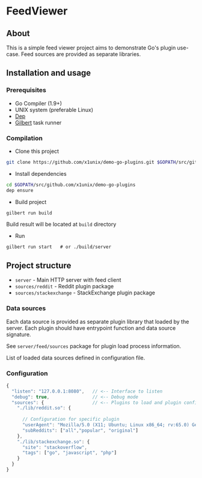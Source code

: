 # FeedViewer

## About

This is a simple feed viewer project aims to demonstrate Go's plugin use-case.
Feed sources are provided as separate libraries.

## Installation and usage

### Prerequisites

- Go Compiler (1.9+)
- UNIX system (preferable Linux)
- [Dep](https://github.com/golang/dep/)
- [Gilbert](https://github.com/x1unix/gilbert) task runner

### Compilation

- Clone this project
```bash
git clone https://github.com/x1unix/demo-go-plugins.git $GOPATH/src/github.com/x1unix/demo-go-plugins
```
- Install dependencies
```bash
cd $GOPATH/src/github.com/x1unix/demo-go-plugins
dep ensure
```
- Build project
```bash
gilbert run build
```

Build result will be located at `build` directory

- Run

```
gilbert run start   # or ./build/server
```
## Project structure

- `server` - Main HTTP server with feed client
- `sources/reddit` - Reddit plugin package
- `sources/stackexchange` - StackExchange plugin package

### Data sources

Each data source is provided as separate plugin library that loaded by the server.
Each plugin should have entrypoint function and data source signature.

See `server/feed/sources` package for plugin load process information.

List of loaded data sources defined in configuration file.

### Configuration

```js
{
  "listen": "127.0.0.1:8080",   // <-- Interface to listen
  "debug": true,                // <-- Debug mode
  "sources": {                  // <-- Plugins to load and plugin config
    "./lib/reddit.so": {
      
      // Configuration for specific plugin
      "userAgent": "Mozilla/5.0 (X11; Ubuntu; Linux x86_64; rv:65.0) Gecko/20100101 Firefox/65.0",
      "subReddits": ["all","popular", "original"]
    },
    "./lib/stackexchange.so": {
      "site": "stackoverflow",
      "tags": ["go", "javascript", "php"]
    }
  }
}
```
